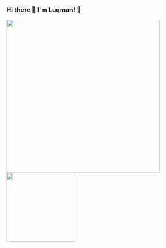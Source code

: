 ### Hi there 👋 I'm Luqman! 👾

<!--
**LuqmanXHakim/LuqmanXHakim** is a ✨ _special_ ✨ repository because its `README.md` (this file) appears on your GitHub profile.

Here are some ideas to get you started:

- 🔭 I’m currently working on ...
- 🌱 I’m currently learning ...
- 👯 I’m looking to collaborate on ...
- 🤔 I’m looking for help with ...
- 💬 Ask me about ...
- 📫 How to reach me: ...
- 😄 Pronouns: ...
- ⚡ Fun fact: ...
-->



<p>
    <img src="https://github-readme-stats.vercel.app/api?username=LuqmanXHakim&show_icons=true&theme=dracula" width="400">
    <img src="https://github-readme-stats.vercel.app/api/top-langs/?username=LuqmanXHakim&layout=compact" height=180 />
</p>